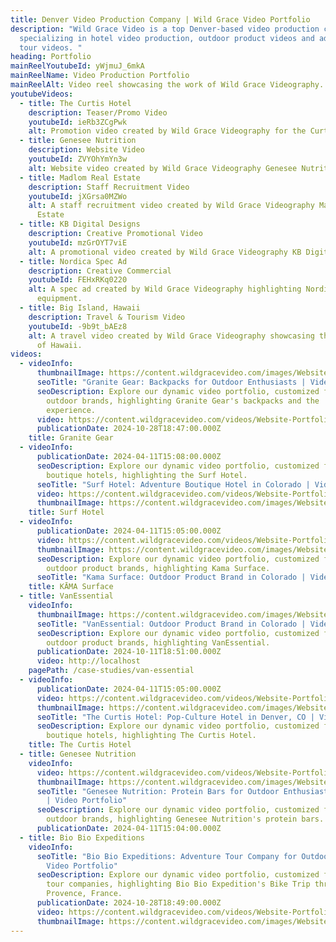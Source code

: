 ```yaml
---
title: Denver Video Production Company | Wild Grace Video Portfolio
description: "Wild Grace Video is a top Denver-based video production company
  specializing in hotel video production, outdoor product videos and adventure
  tour videos. "
heading: Portfolio
mainReelYoutubeId: yWjmuJ_6mkA
mainReelName: Video Production Portfolio
mainReelAlt: Video reel showcasing the work of Wild Grace Videography.
youtubeVideos:
  - title: The Curtis Hotel
    description: Teaser/Promo Video
    youtubeId: ieRb3ZCgPwk
    alt: Promotion video created by Wild Grace Videography for the Curtis Hotel.
  - title: Genesee Nutrition
    description: Website Video
    youtubeId: ZVYOhYmYn3w
    alt: Website video created by Wild Grace Videography Genesee Nutrition.
  - title: Madlom Real Estate
    description: Staff Recruitment Video
    youtubeId: jXGrsa0MZWo
    alt: A staff recruitment video created by Wild Grace Videography Madlom Real
      Estate
  - title: KB Digital Designs
    description: Creative Promotional Video
    youtubeId: mzGrOYT7viE
    alt: A promotional video created by Wild Grace Videography KB Digital Designs.
  - title: Nordica Spec Ad
    description: Creative Commercial
    youtubeId: FEHxRKq0220
    alt: A spec ad created by Wild Grace Videography highlighting Nordica ski
      equipment.
  - title: Big Island, Hawaii
    description: Travel & Tourism Video
    youtubeId: -9b9t_bAEz8
    alt: A travel video created by Wild Grace Videography showcasing the Big Island
      of Hawaii.
videos:
  - videoInfo:
      thumbnailImage: https://content.wildgracevideo.com/images/Website-Portfolio/GraniteGear/GGThumbnail.png
      seoTitle: "Granite Gear: Backpacks for Outdoor Enthusiasts | Video Portfolio"
      seoDescription: Explore our dynamic video portfolio, customized for Denver's
        outdoor brands, highlighting Granite Gear's backpacks and the
        experience.
      video: https://content.wildgracevideo.com/videos/Website-Portfolio/GraniteGear/GGSpecV2/GGSpecV2.mpd
      publicationDate: 2024-10-28T18:47:00.000Z
    title: Granite Gear
  - videoInfo:
      publicationDate: 2024-04-11T15:08:00.000Z
      seoDescription: Explore our dynamic video portfolio, customized for Colorado's
        boutique hotels, highlighting the Surf Hotel.
      seoTitle: "Surf Hotel: Adventure Boutique Hotel in Colorado | Video Portfolio"
      video: https://content.wildgracevideo.com/videos/Website-Portfolio/SurfHotel/TheSurfHotelWebsiteVideoV2/TheSurfHotelWebsiteVideoV2.mpd
      thumbnailImage: https://content.wildgracevideo.com/images/Website-Portfolio/SurfHotel/surfthumbnail.webp
    title: Surf Hotel
  - videoInfo:
      publicationDate: 2024-04-11T15:05:00.000Z
      video: https://content.wildgracevideo.com/videos/Website-Portfolio/KamaSurface/KamaSki_HorizontalV1/KamaSki_HorizontalV1.mpd
      thumbnailImage: https://content.wildgracevideo.com/images/Website-Portfolio/KamaSurface/Kamathumbnail.webp
      seoDescription: Explore our dynamic video portfolio, customized for Colorado's
        outdoor product brands, highlighting Kama Surface.
      seoTitle: "Kama Surface: Outdoor Product Brand in Colorado | Video Portfolio"
    title: KĀMA Surface
  - title: VanEssential
    videoInfo:
      thumbnailImage: https://content.wildgracevideo.com/images/Website-Portfolio/VanEssential/VanEssential_thumbnail.png
      seoTitle: "VanEssential: Outdoor Product Brand in Colorado | Video Portfolio"
      seoDescription: Explore our dynamic video portfolio, customized for Colorado's
        outdoor product brands, highlighting VanEssential.
      publicationDate: 2024-10-11T18:51:00.000Z
      video: http://localhost
    pagePath: /case-studies/van-essential
  - videoInfo:
      publicationDate: 2024-04-11T15:05:00.000Z
      video: https://content.wildgracevideo.com/videos/Website-Portfolio/CurtisHotel/TheCurtisSalesPitchV4/TheCurtisSalesPitchV4.mpd
      thumbnailImage: https://content.wildgracevideo.com/images/Website-Portfolio/CurtisHotel/curtisthumbnail.webp
      seoTitle: "The Curtis Hotel: Pop-Culture Hotel in Denver, CO | Video Portfolio"
      seoDescription: Explore our dynamic video portfolio, customized for Denver's
        boutique hotels, highlighting The Curtis Hotel.
    title: The Curtis Hotel
  - title: Genesee Nutrition
    videoInfo:
      video: https://content.wildgracevideo.com/videos/Website-Portfolio/GeneseeNutrition/GeneseeFlagshipWebsiteVideo/GeneseeFlagshipWebsiteVideo.mpd
      thumbnailImage: https://content.wildgracevideo.com/images/Website-Portfolio/GeneseeNutrition/Geneseethumbnail.webp
      seoTitle: "Genesee Nutrition: Protein Bars for Outdoor Enthusiasts in Denver, CO
        | Video Portfolio"
      seoDescription: Explore our dynamic video portfolio, customized for Denver's
        outdoor brands, highlighting Genesee Nutrition's protein bars.
      publicationDate: 2024-04-11T15:04:00.000Z
  - title: Bio Bio Expeditions
    videoInfo:
      seoTitle: "Bio Bio Expeditions: Adventure Tour Company for Outdoor Enthusiasts |
        Video Portfolio"
      seoDescription: Explore our dynamic video portfolio, customized for adventure
        tour companies, highlighting Bio Bio Expedition's Bike Trip through
        Provence, France.
      publicationDate: 2024-10-28T18:49:00.000Z
      video: https://content.wildgracevideo.com/videos/Website-Portfolio/GraniteGear/GraniteGearSocial2-V1/GraniteGearSocial2-V1.mpd
      thumbnailImage: https://content.wildgracevideo.com/images/Website-Portfolio/GraniteGear/GGThumbnail.png
---
```

